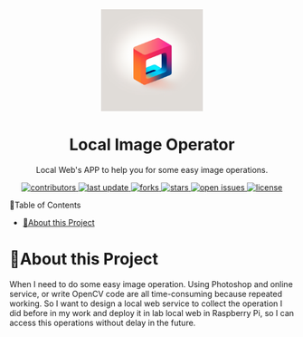 <div align="center">

  <img src="assets/logo.png" alt="logo" width="180" height="auto"/>
  <h1>Local Image Operator</h1>
  
  <p>
    Local Web's APP to help you for some easy image operations.
  </p>

  <!-- Badges -->
<p>
  <a href="https://github.com/PinkR1ver/local-image-operator/graphs/contributors">
    <img src="https://img.shields.io/github/contributors/PinkR1ver/local-image-operator" alt="contributors" />
  </a>
  <a href="">
    <img src="https://img.shields.io/github/last-commit/PinkR1ver/local-image-operator" alt="last update" />
  </a>
  <a href="https://github.com/PinkR1ver/local-image-operator/network/members">
    <img src="https://img.shields.io/github/forks/PinkR1ver/local-image-operator" alt="forks" />
  </a>
  <a href="https://github.com/PinkR1ver/local-image-operator/stargazers">
    <img src="https://img.shields.io/github/stars/PinkR1ver/local-image-operator" alt="stars" />
  </a>
  <a href="https://github.com/PinkR1ver/local-image-operator/issues/">
    <img src="https://img.shields.io/github/issues/PinkR1ver/local-image-operator" alt="open issues" />
  </a>
  <a href="https://github.com/PinkR1ver/local-image-operator/blob/master/LICENSE">
    <img src="https://img.shields.io/github/license/PinkR1ver/local-image-operator.svg" alt="license" />
  </a>
</p>

</div>

🎹Table of Contents
- [🎏About this Project](#about-this-project)

# 🎏About this Project

When I need to do some easy image operation. Using Photoshop and online service, or write OpenCV code are all time-consuming because repeated working. So I want to design a local web service to collect the operation I did before in my work and deploy it in lab local web in Raspberry Pi, so I can access this operations without delay in the future.